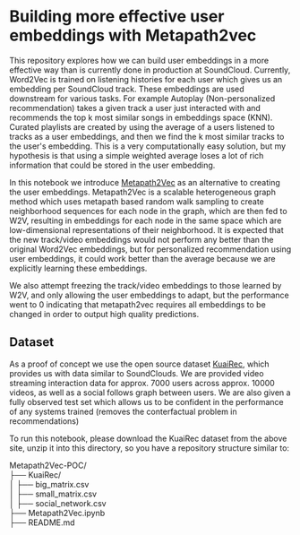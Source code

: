 # Building more effective user embeddings with Metapath2vec

This repository explores how we can build user embeddings in a more effective way than is currently done in production at SoundCloud. Currently, Word2Vec is trained on listening histories for each user which gives us an embedding per SoundCloud track. These embeddings are used downstream for various tasks. For example Autoplay (Non-personalized recommendation) takes a given track a user just interacted with and recommends the top k most similar songs in embeddings space (KNN). Curated playlists are created by using the average of a users listened to tracks as a user embeddings, and then we find the k most similar tracks to the user's embedding. This is a very computationally easy solution, but my hypothesis is that using a simple weighted average loses a lot of rich information that could be stored in the user embedding.

In this notebook we introduce [Metapath2Vec](https://ericdongyx.github.io/papers/KDD17-dong-chawla-swami-metapath2vec.pdf) as an alternative to creating the user embeddings. Metapath2Vec is a scalable heterogeneous graph method which uses metapath based random walk sampling to create neighborhood sequences for each node in the graph, which are then fed to W2V, resulting in embeddings for each node in the same space which are low-dimensional representations of their neighborhood. It is expected that the new track/video embeddings would not perform any better than the original Word2Vec embeddings, but for personalized recommendation using user embeddings, it could work better than the average because we are explicitly learning these embeddings.

We also attempt freezing the track/video embeddings to those learned by W2V, and only allowing the user embeddings to adapt, but the performance went to 0 indicating that metapath2vec requires all embeddings to be changed in order to output high quality predictions.


## Dataset
As a proof of concept we use the open source dataset [KuaiRec](https://kuairec.com/), which provides us with data similar to SoundClouds. We are provided video streaming interaction data for approx. 7000 users across approx. 10000 videos, as well as a social follows graph between users. We are also given a fully observed test set which allows us to be confident in the performance of any systems trained (removes the conterfactual problem in recommendations)

To run this notebook, please download the KuaiRec dataset from the above site, unzip it into this directory, so you have a repository structure similar to:

Metapath2Vec-POC/  
├── KuaiRec/  
│   ├── big_matrix.csv  
│   ├── small_matrix.csv  
│   ├── social_network.csv  
├── Metapath2Vec.ipynb  
├── README.md  